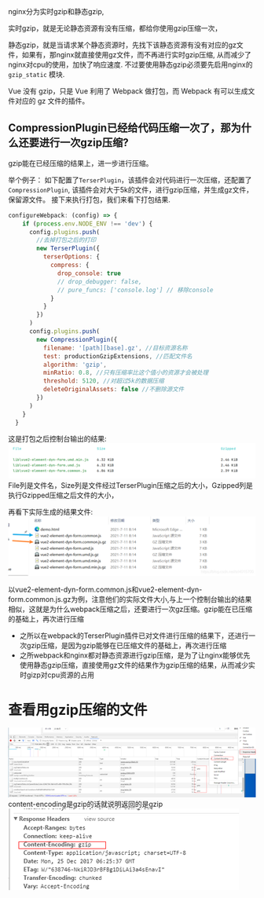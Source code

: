 nginx分为实时gzip和静态gzip, 

实时gzip，就是无论静态资源有没有压缩，都给你使用gzip压缩一次，

静态gzip，就是当请求某个静态资源时，先找下该静态资源有没有对应的gz文件，如果有，那nginx就直接使用gz文件，而不再进行实时gzip压缩, 从而减少了nginx对cpu的使用，加快了响应速度. 不过要使用静态gzip必须要先启用nginx的`gzip_static` 模块.


Vue 没有 gzip，只是 Vue 利用了 Webpack 做打包，而 Webpack 有可以生成文件对应的 gz 文件的插件。

## CompressionPlugin已经给代码压缩一次了，那为什么还要进行一次gzip压缩?
gzip能在已经压缩的结果上，进一步进行压缩。

举个例子：
如下配置了`TerserPlugin`，该插件会对代码进行一次压缩，还配置了`CompressionPlugin`, 该插件会对大于5k的文件，进行gzip压缩，并生成gz文件，保留源文件。
接下来执行打包，我们来看下打包结果.
```javascript
configureWebpack: (config) => {
    if (process.env.NODE_ENV !== 'dev') {
      config.plugins.push(
        //去掉打包之后的打印
        new TerserPlugin({
          terserOptions: {
            compress: {
              drop_console: true
              // drop_debugger: false,
              // pure_funcs: ['console.log'] // 移除console
            }
          }
        })
      )
      config.plugins.push(
        new CompressionPlugin({
          filename: '[path][base].gz', //目标资源名称
          test: productionGzipExtensions, //匹配文件名
          algorithm: 'gzip',
          minRatio: 0.8, //只有压缩率比这个值小的资源才会被处理
          threshold: 5120, //对超过5k的数据压缩
          deleteOriginalAssets: false //不删除源文件
        })
      )
    }
  }

```
这是打包之后控制台输出的结果:
![Alt text](image.png)
File列是文件名，Size列是文件经过TerserPlugin压缩之后的大小，Gzipped列是执行Gzipped压缩之后文件的大小，

再看下实际生成的结果文件:
![Alt text](image-1.png)

以vue2-element-dyn-form.common.js和vue2-element-dyn-form.common.js.gz为例，注意他们的实际文件大小,与上一个控制台输出的结果相似，这就是为什么webpack压缩之后，还要进行一次gz压缩。gzip能在已压缩的基础上，再次进行压缩

- 之所以在webpack的TerserPlugin插件已对文件进行压缩的结果下，还进行一次gzip压缩，是因为gzip能够在已压缩文件的基础上，再次进行压缩
- 之所webpack和nginx都对静态资源进行gzip压缩，是为了让nginx能够优先使用静态gzip压缩，直接使用gz文件的结果作为gzip压缩的结果，从而减少实时gizp对cpu资源的占用

# 查看用gzip压缩的文件
![Alt text](image-2.png)
content-encoding是gzip的话就说明返回的是gzip
![Alt text](image-3.png)